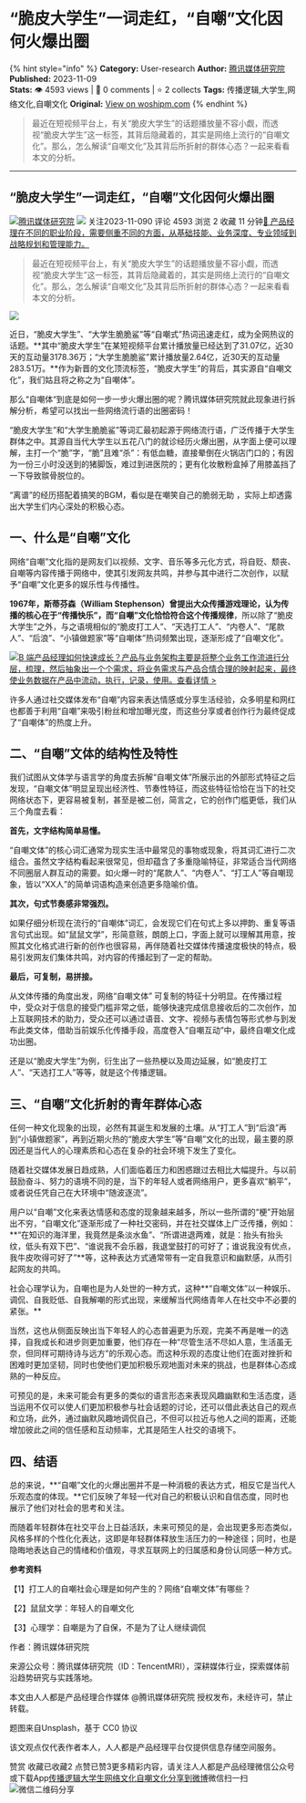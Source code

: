 # “脆皮大学生”一词走红，“自嘲”文化因何火爆出圈
{% hint style="info" %}
**Category:** User-research
**Author:** [腾讯媒体研究院](https://www.woshipm.com/u/671570)
**Published:** 2023-11-09  
**Stats:** 👁️ 4593 views | 💬 0 comments | ⭐ 2 collects
**Tags:** 传播逻辑,大学生,网络文化,自嘲文化
**Original:** [View on woshipm.com](https://www.woshipm.com/user-research/5937270.html)
{% endhint %}
> 最近在短视频平台上，有关“脆皮大学生”的话题播放量不容小觑，而透视“脆皮大学生”这一标签，其背后隐藏着的，其实是网络上流行的“自嘲文化”。那么，怎么解读“自嘲文化”及其背后所折射的群体心态？一起来看看本文的分析。

---

## “脆皮大学生”一词走红，“自嘲”文化因何火爆出圈

[![](https://image.woshipm.com/wp-files/2018/04/IAFXWYf7q1CooPdTyxsF.jpg!/both/72x72)](https://www.woshipm.com/u/671570)[腾讯媒体研究院](https://www.woshipm.com/u/671570) ![](https://static.woshipm.com/tag/1122_1@2x.png) 关注2023-11-090 评论 4593 浏览 2 收藏 11 分钟[🔗 产品经理在不同的职业阶段，需要侧重不同的方面，从基础技能、业务深度、专业领域到战略规划和管理能力。](https://ke.qidianla.com/courses/90pm)

> 最近在短视频平台上，有关“脆皮大学生”的话题播放量不容小觑，而透视“脆皮大学生”这一标签，其背后隐藏着的，其实是网络上流行的“自嘲文化”。那么，怎么解读“自嘲文化”及其背后所折射的群体心态？一起来看看本文的分析。

![](https://image.woshipm.com/2023/09/21/c69c3d86-5877-11ee-b499-00163e142b65.jpg)

近日，“脆皮大学生”、“大学生脆脆鲨”等“自嘲式”热词迅速走红，成为全网热议的话题。**其中“脆皮大学生”在某短视频平台累计播放量已经达到了31.07亿，近30天的互动量3178.36万；“大学生脆脆鲨”累计播放量2.64亿，近30天的互动量283.51万。**作为新晋的文化顶流标签，“脆皮大学生”的背后，其实源自“自嘲文化”，我们姑且将之称之为“自嘲体”。

那么“自嘲体“到底是如何一步一步火爆出圈的呢？腾讯媒体研究院就此现象进行拆解分析，希望可以找出一些网络流行语的出圈密码！

“脆皮大学生”和“大学生脆脆鲨”等词汇最初起源于网络流行语，广泛传播于大学生群体之中。其源自当代大学生以五花八门的就诊经历火爆出圈，从字面上便可以理解，主打一个“脆”字，“脆”且难“杀”：有低血糖，直接晕倒在火锅店门口的；有因为一份三小时没送到的猪脚饭，难过到进医院的；更有化妆散粉盒掉了用膝盖挡了一下导致髌骨脱位的。

“离谱”的经历搭配着搞笑的BGM，看似是在嘲笑自己的脆弱无助 ，实际上却透露出大学生们内心深处的积极心态。

## 一、什么是“自嘲”文化

网络“自嘲”文化指的是网友们以视频、文字、音乐等多元化方式，将自贬、颓丧、自嘲等内容传播于网络中，使其引发网友共鸣，并参与其中进行二次创作，以赋予“自嘲”文化更多的娱乐性与传播性。

**1967年，斯蒂芬森（William Stephenson）曾提出大众传播游戏理论，认为传播的核心在于“传播快乐”，而“自嘲”文化恰恰符合这个传播规律**，所以除了“脆皮大学生”之外，与之语境相似的“脆皮打工人”、“天选打工人”、“内卷人”、“尾款人”、“后浪”、“小镇做题家”等“自嘲体”热词频繁出现，逐渐形成了“自嘲文化”。

[![](https://image.woshipm.com/2023/08/02/a53a469e-30e3-11ee-88e7-00163e0b5ff3.png)B 端产品经理如何快速成长？产品与业务架构主要是将整个业务工作流进行分层，梳理，然后抽象出一个个需求，将业务需求与产品合情合理的映射起来，最终使业务数据在产品中流动，执行，记录，使用。查看详情 >](https://ke.qidianla.com/courses/bcpm)

许多人通过社交媒体发布“自嘲”内容来表达情感或分享生活经验，众多明星和网红也都善于利用“自嘲”来吸引粉丝和增加曝光度，而这些分享或者创作行为最终促成了“自嘲体”的热度上升。

## 二、“自嘲”文体的结构性及特性

我们试图从文体学与语言学的角度去拆解“自嘲文体”所展示出的外部形式特征之后发现，“自嘲文体”明显呈现出经济性、节奏性特征，而这些特征恰恰在当下的社交网络状态下，更容易被复制，甚至是被二创，简言之，它的创作门槛更低，我们从三个角度去看：

**首先，文字结构简单易懂。**

“自嘲文体”的核心词汇通常为现实生活中最常见的事物或现象，将其词汇进行二次组合。虽然文字结构看起来很常见，但却蕴含了多重隐喻特征，非常适合当代网络不同圈层人群互动的需要。如火爆一时的“尾款人”、“内卷人”、“打工人”等自嘲现象，皆以“XX人”的简单词语构造来创造更多隐喻价值。

**其次，句式节奏感非常强烈。**

如果仔细分析现在流行的“自嘲体”词汇，会发现它们在句式上多以押韵、重复等语言句式出现。如“鼠鼠文学”，形简意赅，朗朗上口，字面上就可以理解其用意，按照其文化格式进行新的创作也很容易，再伴随着社交媒体传播速度极快的特点，极易引发网友们集体共鸣，对内容的传播起到了一定的帮助。

**最后，可复制，易拼接。**

从文体传播的角度出发，网络“自嘲文体” 可复制的特征十分明显。在传播过程中，受众对于信息的接受门槛非常之低，能够快速完成信息接收后的二次创作，加上互联网技术的助力，受众还可以通过语音、文字、视频与表情包等形式参与到发布此类文体，借助当前娱乐化传播手段，高度卷入“自嘲互动”中，最终自嘲文化成功出圈。

还是以“脆皮大学生”为例，衍生出了一些热梗以及周边延展，如“脆皮打工人”、“天选打工人”等等，就是这个传播逻辑。

## 三、“自嘲”文化折射的青年群体心态

任何一种文化现象的出现，必然有其诞生和发展的土壤。从“打工人”到“后浪”再到“小镇做题家”，再到近期火热的“脆皮大学生”等“自嘲”文化的出现，最主要的原因还是当代人的心理素质和心态在复杂的社会环境下发生了变化。

随着社交媒体发展日趋成熟，人们面临着压力和困惑跟过去相比大幅提升。与以前鼓励奋斗、努力的语境不同的是，当下的年轻人或者网络用户，更多喜欢“躺平”，或者说任凭自己在大环境中“随波逐流”。

用户以“自嘲”文化来表达情感和态度的现象越来越多，所以一些所谓的“梗”开始层出不穷，“自嘲文化”逐渐形成了一种社交密码，并在社交媒体上广泛传播，例如：**“在知识的海洋里，我竟然是条淡水鱼”、“所谓进退两难，就是：抬头有抬头纹，低头有双下巴”、“谁说我不会乐器，我退堂鼓打的可好了；谁说我没有优点，我牛皮吹得可好了”**等，这种表达方式通常带有一定自我意识和幽默感，从而引起网友的共鸣。

社会心理学认为，自嘲也是为人处世的一种方式，这种**“自嘲文体”以一种娱乐、调侃、自我贬低、自我解嘲的形式出现，来缓解当代网络青年人在社交中不必要的紧张。**

当然，这也从侧面反映出当下年轻人的心态普遍更为乐观，完美不再是唯一的选择，自我成长和进步则更加重要，他们存在一种“尽管生活不尽如人意，生活虽无奈，但同样可期待诗与远方”的乐观心态。而这种乐观的态度让他们在面对挫折和困难时更加坚韧，同时也使他们更加积极乐观地面对未来的挑战，也是群体心态成熟的一种反应。

可预见的是，未来可能会有更多的类似的语言形态来表现风趣幽默和生活态度，适当运用不仅可以使人们更加积极参与社会话题的讨论，还可以借此表达自己的观点和立场，此外，通过幽默风趣地调侃自己，不但可以拉近与他人之间的距离，还能增加彼此之间的信任感和互动频率，尤其是陌生人社交的语境下。

## 四、结语

总的来说，**“自嘲”文化的火爆出圈并不是一种消极的表达方式，相反它是当代人乐观态度的体现。**它们反映了年轻一代对自己的积极认识和自信态度，同时也展示了他们对社会的思考和关注。

而随着年轻群体在社交平台上日益活跃，未来可预见的是，会出现更多形态类似，风格多样的个性化化表达，这即是年轻群体释放生活压力的一种途径；同时，也是隐晦地表达自己的情绪和价值观，寻求互联网上的归属感和身份认同感一种方式。

**参考资料**

【1】打工人的自嘲社会心理是如何产生的？网络“自嘲文体”有哪些？

【2】鼠鼠文学：年轻人的自嘲文化

【3】心理学：自嘲是为了自保，不是为了让人继续调侃

作者：腾讯媒体研究院

来源公众号：腾讯媒体研究院（ID：TencentMRI），深耕媒体行业，探索媒体前沿趋势研究与实践落地。

本文由人人都是产品经理合作媒体 @腾讯媒体研究院 授权发布，未经许可，禁止转载。

题图来自Unsplash，基于 CC0 协议

该文观点仅代表作者本人，人人都是产品经理平台仅提供信息存储空间服务。

赞赏 收藏已收藏2 点赞已赞3更多精彩内容，请关注人人都是产品经理微信公众号或下载App[传播逻辑](https://www.woshipm.com/tag/%e4%bc%a0%e6%92%ad%e9%80%bb%e8%be%91)[大学生](https://www.woshipm.com/tag/%e5%a4%a7%e5%ad%a6%e7%94%9f)[网络文化](https://www.woshipm.com/tag/%e7%bd%91%e7%bb%9c%e6%96%87%e5%8c%96)[自嘲文化](https://www.woshipm.com/tag/%e8%87%aa%e5%98%b2%e6%96%87%e5%8c%96)[分享到微博](https://service.weibo.com/share/share.php?appkey=2775287854&title=“脆皮大学生”一词走红，“自嘲”文化因何火爆出圈&url=https://www.woshipm.com/user-research/5937270.html&pic=https://image.woshipm.com/2023/09/21/c69c3d86-5877-11ee-b499-00163e142b65.jpg)微信扫一扫![微信二维码](https://api.pwmqr.com/qrcode/create/?url=https://www.woshipm.com/user-research/5937270.html)分享